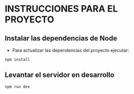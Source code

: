 # INSTRUCCIONES PARA EL PROYECTO

## Instalar las dependencias de Node
- Para actualizar las dependencias del proyecto ejecutar:

```
npm install
```

## Levantar el servidor en desarrollo

```
npm run dev
```